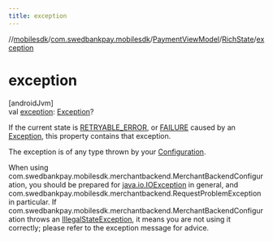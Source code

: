 ```yaml
---
title: exception
---
```

//[mobilesdk](../../../../index.html)/[com.swedbankpay.mobilesdk](../../index.html)/[PaymentViewModel](../index.html)/[RichState](index.html)/[exception](exception.html)



# exception



[androidJvm]\
val [exception](exception.html): [Exception](https://kotlinlang.org/api/latest/jvm/stdlib/kotlin/-exception/index.html)?



If the current state is [RETRYABLE_ERROR](../-state/-r-e-t-r-y-a-b-l-e_-e-r-r-o-r/index.html), or [FAILURE](../-state/-f-a-i-l-u-r-e/index.html) caused by an [Exception](https://kotlinlang.org/api/latest/jvm/stdlib/kotlin/-exception/index.html), this property contains that exception.



The exception is of any type thrown by your [Configuration](../../-configuration/index.html).



When using com.swedbankpay.mobilesdk.merchantbackend.MerchantBackendConfiguration, you should be prepared for [java.io.IOException](https://developer.android.com/reference/kotlin/java/io/IOException.html) in general, and com.swedbankpay.mobilesdk.merchantbackend.RequestProblemException in particular. If com.swedbankpay.mobilesdk.merchantbackend.MerchantBackendConfiguration throws an [IllegalStateException](https://kotlinlang.org/api/latest/jvm/stdlib/kotlin/-illegal-state-exception/index.html), it means you are not using it correctly; please refer to the exception message for advice.




